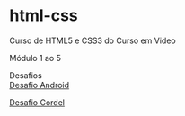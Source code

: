 # html-css
 Curso de HTML5 e CSS3 do Curso em Video

 Módulo 1 ao 5

 Desafios
<br>
<a href="https://mmartinsr.github.io/html-css/desafios/d010/android.html">Desafio Android</a>

<a href="https://mmartinsr.github.io/html-css/desafios/d012/index.html">Desafio Cordel</a>


